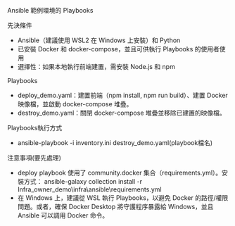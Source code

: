 Ansible 範例環境的 Playbooks

先決條件
- Ansible（建議使用 WSL2 在 Windows 上安裝）和 Python
- 已安裝 Docker 和 docker-compose，並且可供執行 Playbooks 的使用者使用
- 選擇性：如果本地執行前端建置，需安裝 Node.js 和 npm

Playbooks
- deploy_demo.yaml：建置前端（npm install, npm run build）、建置 Docker 映像檔，並啟動 docker-compose 堆疊。
- destroy_demo.yaml：關閉 docker-compose 堆疊並移除已建置的映像檔。

Playbooks執行方式
- ansible-playbook -i inventory.ini destroy_demo.yaml(playbook檔名)

注意事項(要先處理)
- deploy playbook 使用了 community.docker 集合（requirements.yml）。安裝方式：
    ansible-galaxy collection install -r Infra_owner_demo\infra\ansible\requirements.yml
- 在 Windows 上，建議從 WSL 執行 Playbooks，以避免 Docker 的路徑/權限問題。或者，確保 Docker Desktop 將守護程序暴露給 Windows，並且 Ansible 可以調用 Docker 命令。
